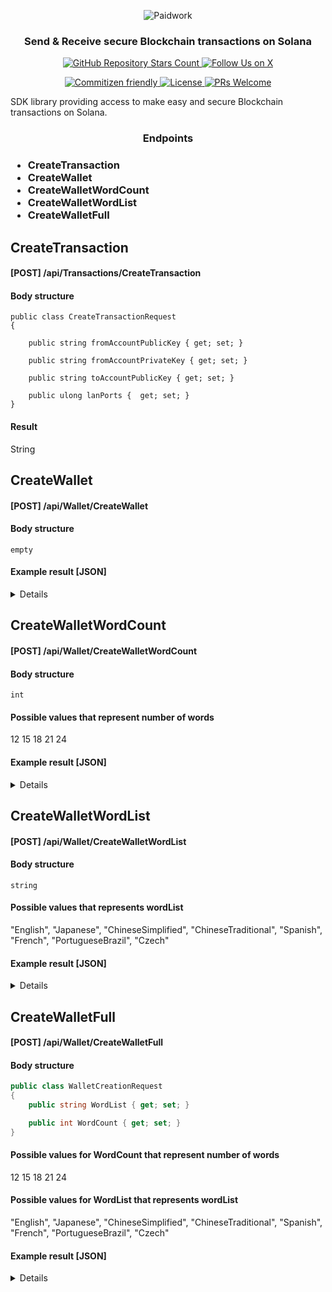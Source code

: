 <p align="center">
  <img src="https://zrcdn.net/static/img/logos/paidwork/paidwork-logo-github.png" alt="Paidwork" />
</p>

<h3 align="center">
  Send & Receive secure Blockchain transactions on Solana
</h3>

<p align="center">
  <a href="https://github.com/paidworkco/solana-api">
    <img alt="GitHub Repository Stars Count" src="https://img.shields.io/github/stars/paidworkco/solana-api?style=social" />
  </a>
    <a href="https://x.com/paidworkco">
        <img alt="Follow Us on X" src="https://img.shields.io/twitter/follow/paidworkco?style=social" />
    </a>
</p>
<p align="center">
    <a href="http://commitizen.github.io/cz-cli/">
        <img alt="Commitizen friendly" src="https://img.shields.io/badge/commitizen-friendly-brightgreen.svg" />
    </a>
    <a href="https://github.com/paidworkco/worken-sdk-php">
        <img alt="License" src="https://img.shields.io/github/license/paidworkco/worken-sdk-php" />
    </a>
    <a href="https://github.com/paidworkco/worken-sdk-php/pulls">
        <img alt="PRs Welcome" src="https://img.shields.io/badge/PRs-welcome-brightgreen.svg" />
    </a>
</p>

SDK library providing access to make easy and secure Blockchain transactions on Solana.
<p align="center">
 <h3 align="center">Endpoints<h3/>
<p/>

* CreateTransaction
* CreateWallet
* CreateWalletWordCount
* CreateWalletWordList
* CreateWalletFull




## CreateTransaction

#### [POST] /api/Transactions/CreateTransaction

#### Body structure
```
public class CreateTransactionRequest
{

    public string fromAccountPublicKey { get; set; }

    public string fromAccountPrivateKey { get; set; }

    public string toAccountPublicKey { get; set; }

    public ulong lanPorts {  get; set; }
}
```
#### Result
String



## CreateWallet

#### [POST] /api/Wallet/CreateWallet

#### Body structure
```
empty
``` 

#### Example result [JSON]
<details>

```json
{
  "account": {
    "privateKey": {
      "key": "45oED964ffnj1Br6tDbwcLNdi8JaZqHciVdWeaJhLVwB4JWZ3SRWE7LtZn4Zh4ntqjrDD7ksyMaPRBuMEnfdhojz",
      "keyBytes": "mjAR0I/E+pNVwqxQ+Z3yGb1o0z5uELRb60DZikAQFDADskNwpOnFtC30jRx+Cyni+o3ALdANvDmJtJVU8cCuNQ=="
    },
    "publicKey": {
      "key": "FRt3vuU8aPPs74ZeH5CA6QD9WYutvVzzsySTYSTD1dn",
      "keyBytes": "A7JDcKTpxbQt9I0cfgsp4vqNwC3QDbw5ibSVVPHArjU="
    }
  },
  "mnemonic": {
    "isValidChecksum": true,
    "wordList": {
      "space": " ",
      "wordCount": 2048
    },
    "indices": [
      1224,
      1684,
      34,
      1881,
      1701,
      1350,
      453,
      1818,
      519,
      2037,
      1451,
      1540
    ],
    "words": [
      "october",
      "spoon",
      "affair",
      "twenty",
      "start",
      "potato",
      "december",
      "today",
      "domain",
      "wrong",
      "rely",
      "scene"
    ]
  }
}
```

</details>


## CreateWalletWordCount

#### [POST] /api/Wallet/CreateWalletWordCount

#### Body structure
```
int

``` 
#### Possible values that represent number of words
12 15 18 21 24

#### Example result [JSON]
<details>

```json
{
  "account": {
    "privateKey": {
      "key": "45oED964ffnj1Br6tDbwcLNdi8JaZqHciVdWeaJhLVwB4JWZ3SRWE7LtZn4Zh4ntqjrDD7ksyMaPRBuMEnfdhojz",
      "keyBytes": "mjAR0I/E+pNVwqxQ+Z3yGb1o0z5uELRb60DZikAQFDADskNwpOnFtC30jRx+Cyni+o3ALdANvDmJtJVU8cCuNQ=="
    },
    "publicKey": {
      "key": "FRt3vuU8aPPs74ZeH5CA6QD9WYutvVzzsySTYSTD1dn",
      "keyBytes": "A7JDcKTpxbQt9I0cfgsp4vqNwC3QDbw5ibSVVPHArjU="
    }
  },
  "mnemonic": {
    "isValidChecksum": true,
    "wordList": {
      "space": " ",
      "wordCount": 2048
    },
    "indices": [
      1224,
      1684,
      34,
      1881,
      1701,
      1350,
      453,
      1818,
      519,
      2037,
      1451,
      1540
    ],
    "words": [
      "october",
      "spoon",
      "affair",
      "twenty",
      "start",
      "potato",
      "december",
      "today",
      "domain",
      "wrong",
      "rely",
      "scene"
    ]
  }
}
```

</details>



## CreateWalletWordList

#### [POST] /api/Wallet/CreateWalletWordList

#### Body structure
```
string
``` 
#### Possible values that represents wordList
"English", "Japanese", "ChineseSimplified", "ChineseTraditional", "Spanish", "French", "PortugueseBrazil", "Czech"

#### Example result [JSON]
<details>

```json
{
  "account": {
    "privateKey": {
      "key": "45oED964ffnj1Br6tDbwcLNdi8JaZqHciVdWeaJhLVwB4JWZ3SRWE7LtZn4Zh4ntqjrDD7ksyMaPRBuMEnfdhojz",
      "keyBytes": "mjAR0I/E+pNVwqxQ+Z3yGb1o0z5uELRb60DZikAQFDADskNwpOnFtC30jRx+Cyni+o3ALdANvDmJtJVU8cCuNQ=="
    },
    "publicKey": {
      "key": "FRt3vuU8aPPs74ZeH5CA6QD9WYutvVzzsySTYSTD1dn",
      "keyBytes": "A7JDcKTpxbQt9I0cfgsp4vqNwC3QDbw5ibSVVPHArjU="
    }
  },
  "mnemonic": {
    "isValidChecksum": true,
    "wordList": {
      "space": " ",
      "wordCount": 2048
    },
    "indices": [
      1224,
      1684,
      34,
      1881,
      1701,
      1350,
      453,
      1818,
      519,
      2037,
      1451,
      1540
    ],
    "words": [
      "october",
      "spoon",
      "affair",
      "twenty",
      "start",
      "potato",
      "december",
      "today",
      "domain",
      "wrong",
      "rely",
      "scene"
    ]
  }
}
```

</details>


## CreateWalletFull

#### [POST] /api/Wallet/CreateWalletFull

#### Body structure
```csharp
public class WalletCreationRequest
{
    public string WordList { get; set; }

    public int WordCount { get; set; }
}
``` 
#### Possible values for WordCount that represent number of words
12 15 18 21 24

#### Possible values for WordList that represents wordList
"English", "Japanese", "ChineseSimplified", "ChineseTraditional", "Spanish", "French", "PortugueseBrazil", "Czech"

#### Example result [JSON]
<details>

```json
{
  "account": {
    "privateKey": {
      "key": "45oED964ffnj1Br6tDbwcLNdi8JaZqHciVdWeaJhLVwB4JWZ3SRWE7LtZn4Zh4ntqjrDD7ksyMaPRBuMEnfdhojz",
      "keyBytes": "mjAR0I/E+pNVwqxQ+Z3yGb1o0z5uELRb60DZikAQFDADskNwpOnFtC30jRx+Cyni+o3ALdANvDmJtJVU8cCuNQ=="
    },
    "publicKey": {
      "key": "FRt3vuU8aPPs74ZeH5CA6QD9WYutvVzzsySTYSTD1dn",
      "keyBytes": "A7JDcKTpxbQt9I0cfgsp4vqNwC3QDbw5ibSVVPHArjU="
    }
  },
  "mnemonic": {
    "isValidChecksum": true,
    "wordList": {
      "space": " ",
      "wordCount": 2048
    },
    "indices": [
      1224,
      1684,
      34,
      1881,
      1701,
      1350,
      453,
      1818,
      519,
      2037,
      1451,
      1540
    ],
    "words": [
      "october",
      "spoon",
      "affair",
      "twenty",
      "start",
      "potato",
      "december",
      "today",
      "domain",
      "wrong",
      "rely",
      "scene"
    ]
  }
}
```

</details>
